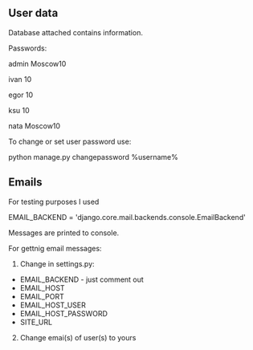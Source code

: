 ## User data
Database attached contains information.

Passwords:

admin Moscow10

ivan 10

egor 10

ksu 10

nata Moscow10


To change or set user password use:

python manage.py changepassword %username%

## Emails
For testing purposes I used 

EMAIL_BACKEND = 'django.core.mail.backends.console.EmailBackend'

Messages are printed to console.

For gettnig email messages:

1. Change in settings.py:
  * EMAIL_BACKEND - just comment out
  * EMAIL_HOST 
  * EMAIL_PORT 
  * EMAIL_HOST_USER 
  * EMAIL_HOST_PASSWORD 
  * SITE_URL 
2. Change emai(s) of user(s) to yours
